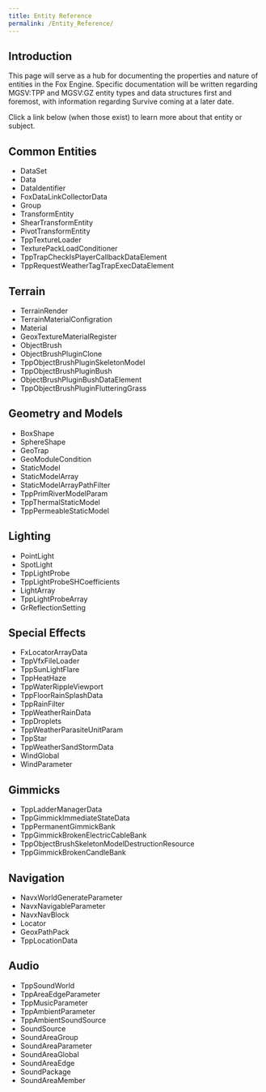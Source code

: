 ```yaml
---
title: Entity Reference
permalink: /Entity_Reference/
---
```


## Introduction

This page will serve as a hub for documenting the properties and nature
of entities in the Fox Engine. Specific documentation will be written
regarding MGSV:TPP and MGSV:GZ entity types and data structures first
and foremost, with information regarding Survive coming at a later date.

Click a link below (when those exist) to learn more about that entity or
subject.

## Common Entities

  - DataSet
  - Data
  - DataIdentifier
  - FoxDataLinkCollectorData
  - Group
  - TransformEntity
  - ShearTransformEntity
  - PivotTransformEntity
  - TppTextureLoader
  - TexturePackLoadConditioner
  - TppTrapCheckIsPlayerCallbackDataElement
  - TppRequestWeatherTagTrapExecDataElement

## Terrain

  - TerrainRender
  - TerrainMaterialConfigration
  - Material
  - GeoxTextureMaterialRegister
  - ObjectBrush
  - ObjectBrushPluginClone
  - TppObjectBrushPluginSkeletonModel
  - TppObjectBrushPluginBush
  - ObjectBrushPluginBushDataElement
  - TppObjectBrushPluginFlutteringGrass

## Geometry and Models

  - BoxShape
  - SphereShape
  - GeoTrap
  - GeoModuleCondition
  - StaticModel
  - StaticModelArray
  - StaticModelArrayPathFilter
  - TppPrimRiverModelParam
  - TppThermalStaticModel
  - TppPermeableStaticModel

## Lighting

  - PointLight
  - SpotLight
  - TppLightProbe
  - TppLightProbeSHCoefficients
  - LightArray
  - TppLightProbeArray
  - GrReflectionSetting

## Special Effects

  - FxLocatorArrayData
  - TppVfxFileLoader
  - TppSunLightFlare
  - TppHeatHaze
  - TppWaterRippleViewport
  - TppFloorRainSplashData
  - TppRainFilter
  - TppWeatherRainData
  - TppDroplets
  - TppWeatherParasiteUnitParam
  - TppStar
  - TppWeatherSandStormData
  - WindGlobal
  - WindParameter

## Gimmicks

  - TppLadderManagerData
  - TppGimmickImmediateStateData
  - TppPermanentGimmickBank
  - TppGimmickBrokenElectricCableBank
  - TppObjectBrushSkeletonModelDestructionResource
  - TppGimmickBrokenCandleBank

## Navigation

  - NavxWorldGenerateParameter
  - NavxNavigableParameter
  - NavxNavBlock
  - Locator
  - GeoxPathPack
  - TppLocationData

## Audio

  - TppSoundWorld
  - TppAreaEdgeParameter
  - TppMusicParameter
  - TppAmbientParameter
  - TppAmbientSoundSource
  - SoundSource
  - SoundAreaGroup
  - SoundAreaParameter
  - SoundAreaGlobal
  - SoundAreaEdge
  - SoundPackage
  - SoundAreaMember